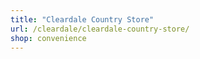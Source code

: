 ```yaml
---
title: "Cleardale Country Store"
url: /cleardale/cleardale-country-store/
shop: convenience
---
```


